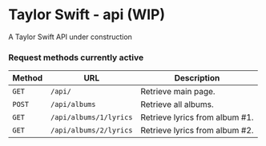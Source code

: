 # Taylor Swift - api (WIP)
A Taylor Swift API under construction

### Request methods currently active

| Method   | URL                                      | Description                              |
| -------- | ---------------------------------------- | ---------------------------------------- |
| `GET`    | `/api/`                                  | Retrieve main page.                      |
| `POST`   | `/api/albums`                            | Retrieve all albums.                     |
| `GET`    | `/api/albums/1/lyrics`                   | Retrieve lyrics from album #1.           |
| `GET`    | `/api/albums/2/lyrics`                   | Retrieve lyrics from album #2.           |
